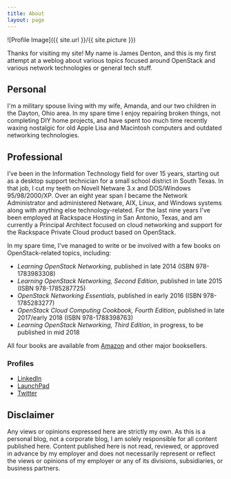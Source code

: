 ```yaml
---
title: About
layout: page
---
```

![Profile Image]({{ site.url }}/{{ site.picture }})

Thanks for visiting my site! My name is James Denton, and this is my first attempt at a weblog about various topics focused around OpenStack and various network technologies or general tech stuff.

## Personal 

I'm a military spouse living with my wife, Amanda, and our two children in the Dayton, Ohio area. In my spare time I enjoy repairing broken things, not completing DIY home projects, and have spent too much time recently waxing nostalgic for old Apple Lisa and Macintosh computers and outdated networking technologies.

## Professional 

I’ve been in the Information Technology field for over 15 years, starting out as a desktop support technician for a small school district in South Texas. In that job, I cut my teeth on Novell Netware 3.x and DOS/Windows 95/98/2000/XP. Over an eight year span I became the Network Administrator and administered Netware, AIX, Linux, and Windows systems along with anything else technology-related. For the last nine years I've been employed at Rackspace Hosting in San Antonio, Texas, and am currently a Principal Architect focused on cloud networking and support for the Rackspace Private Cloud product based on OpenStack.

In my spare time, I've managed to write or be involved with a few books on OpenStack-related topics, including:

- _Learning OpenStack Networking_, published in late 2014 (ISBN 978-1783983308)
- _Learning OpenStack Networking, Second Edition_, published in late 2015 (ISBN 978-1785287725)
- _OpenStack Networking Essentials_, published in early 2016 (ISBN 978-1785283277)
- _OpenStack Cloud Computing Cookbook, Fourth Edition_, published in late 2017/early 2018 (ISBN 978-1788398763)
- _Learning OpenStack Networking, Third Edition_, in progress, to be published in mid 2018

All four books are available from [Amazon](https://www.amazon.com/-/e/B00NUS5RTS) and other major booksellers.

### Profiles

- [LinkedIn](https://www.linkedin.com/in/jamesmdenton)
- [LaunchPad](https://launchpad.net/~james-denton)
- [Twitter](https://twitter.com/jimmdenton)

## Disclaimer

Any views or opinions expressed here are strictly my own. As this is a personal blog, not a corporate blog, I am solely responsible for all content published here. Content published here is not read, reviewed, or approved in advance by my employer and does not necessarily represent or reflect the views or opinions of my employer or any of its divisions, subsidiaries, or business partners.